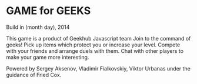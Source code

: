 GAME for GEEKS
====
Build in (month day), 2014

This game is a product of Geekhub Javascript team
Join to the command of geeks!
Pick up items which protect you or increase your level.
Compete with your friends and arrange duels with them.
Chat with other players to make your game more interesting.

Powered by Sergey Aksenov, Vladimir Fialkovskiy, Viktor Urbanas under the guidance of Fried Cox.
